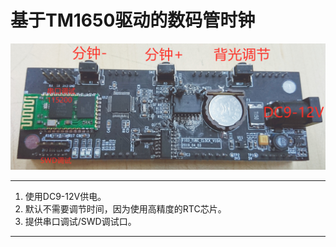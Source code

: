 ﻿# 基于TM1650驱动的数码管时钟
![avatar](https://github.com/xxxlzjxxx/Nixie-Tube-Clock/blob/master/PICTURE/CLOCK.jpg)

---
1.  使用DC9-12V供电。
2.  默认不需要调节时间，因为使用高精度的RTC芯片。
3.  提供串口调试/SWD调试口。

---
